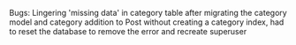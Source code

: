 Bugs: Lingering 'missing data' in category table after migrating the category model and category addition to Post without creating a category index, had to reset the database to remove the error and recreate superuser